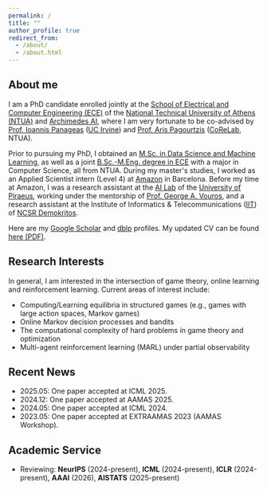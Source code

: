 ```yaml
---
permalink: /
title: ""
author_profile: true
redirect_from: 
  - /about/
  - /about.html
---
```

## About me

I am a PhD candidate enrolled jointly at the [School of Electrical and Computer Engineering (ECE)](https://www.ece.ntua.gr/en) of the [National Technical University of Athens (NTUA)](https://www.ntua.gr/en/) and [Archimedes AI](https://archimedesai.gr/en/), where I am very fortunate to be co-advised by [Prof. Ioannis Panageas](https://panageas.github.io/) ([UC Irvine](https://cs.ics.uci.edu/)) and [Prof. Aris Pagourtzis](https://www.ece.ntua.gr/en/staff/79) ([CoReLab](https://corelab.ntua.gr/index.html), NTUA).  

Prior to pursuing my PhD, I obtained an [M.Sc. in Data Science and Machine Learning](https://dsml.ece.ntua.gr/en), as well as a joint [B.Sc.-M.Eng. degree in ECE](https://www.ece.ntua.gr/en/undergraduate/info) with a major in Computer Science, all from NTUA. During my master's studies, I worked as an Applied Scientist intern (Level 4) at [Amazon](https://www.amazon.science/) in Barcelona. Before my time at Amazon, I was a research assistant at the [AI Lab](http://datacron1.ds.unipi.gr:9083/ai-lab/) of the [University of Piraeus](https://www.unipi.gr/unipi/en/), working under the mentorship of [Prof. George A. Vouros](http://datacron1.ds.unipi.gr:9083/ai-lab/george-vouros/), and a research assistant at the Institute of Informatics & Telecommunications ([IIT](https://www.iit.demokritos.gr/el/about-the-institute/)) of [NCSR Demokritos](https://www.demokritos.gr/).

Here are my [Google Scholar](https://scholar.google.nl/citations?hl=en&user=nBFso2IAAAAJ) and [dblp](https://dblp.org/pid/309/6039.html) profiles. My updated CV can be found <a href="https://drive.google.com/file/d/1ptZrWxJjxShFi62Lxhz86tlT9FTtOX3X/view?usp=sharing">here (PDF)</a>.

## Research Interests

In general, I am interested in the intersection of game theory, online learning and reinforcement learning. Current areas of interest include: 
* Computing/Learning equilibria in structured games (e.g., games with large action spaces, Markov games)
* Online Markov decision processes and bandits
* The computational complexity of hard problems in game theory and optimization
* Multi-agent reinforcement learning (MARL) under partial observability

## Recent News
- 2025.05: One paper accepted at ICML 2025.
- 2024.12: One paper accepted at AAMAS 2025.
- 2024.05: One paper accepted at ICML 2024.
- 2023.05: One paper accepted at EXTRAAMAS 2023 (AAMAS Workshop).

## Academic Service
* Reviewing: **NeurIPS** (2024-present), **ICML** (2024-present), **ICLR** (2024-present), **ΑΑΑΙ** (2026), **AISTATS** (2025-present)

